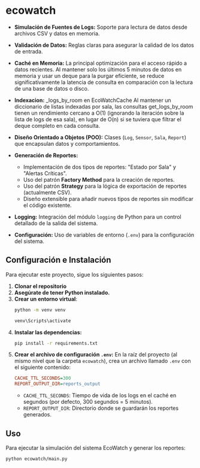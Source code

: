 
# ecowatch

* **Simulación de Fuentes de Logs:** Soporte para lectura de datos desde archivos CSV y datos en memoria.
* **Validación de Datos:** Reglas claras para asegurar la calidad de los datos de entrada.
* **Caché en Memoria:**  La principal optimización para el acceso rápido a datos recientes. Al mantener solo los últimos 5 minutos de datos en memoria y usar un deque para la purgar eficiente, se reduce significativamente la latencia de consulta en comparación con la lectura de una base de datos o disco.
* **Indexacion:**  _logs_by_room en EcoWatchCache Al mantener un diccionario de listas indexadas por sala, las consultas get_logs_by_room tienen un rendimiento cercano a O(1) (ignorando la iteración sobre la lista de logs de esa sala), en lugar de O(n) si se tuviera que filtrar el deque completo en cada consulta. 

* **Diseño Orientado a Objetos (POO):** Clases (`Log`, `Sensor`, `Sala`, `Report`) que encapsulan datos y comportamientos.
* **Generación de Reportes:**
    * Implementación de dos tipos de reportes: "Estado por Sala" y "Alertas Críticas".
    * Uso del patrón **Factory Method** para la creación de reportes.
    * Uso del patrón **Strategy** para la lógica de exportación de reportes (actualmente CSV).
    * Diseño extensible para añadir nuevos tipos de reportes sin modificar el código existente.
* **Logging:** Integración del módulo `logging` de Python para un control detallado de la salida del sistema.
* **Configuración:** Uso de variables de entorno (`.env`) para la configuración del sistema.


##  Configuración e Instalación

Para ejecutar este proyecto, sigue los siguientes pasos:

1.  **Clonar el repositorio**
2.  **Asegúrate de tener Python instalado.**
3.  **Crear un entorno virtual**:
    ```bash
    python -m venv venv
    
    venv\Scripts\activate

    ```
4.  **Instalar las dependencias:**
    ```bash
    pip install -r requirements.txt
    ```
5.  **Crear el archivo de configuración `.env`:**
    En la raíz del proyecto (al mismo nivel que la carpeta `ecowatch`), crea un archivo llamado `.env` con el siguiente contenido:
    ```ini
    CACHE_TTL_SECONDS=300
    REPORT_OUTPUT_DIR=reports_output
    ```
    * `CACHE_TTL_SECONDS`: Tiempo de vida de los logs en el caché en segundos (por defecto, 300 segundos = 5 minutos).
    * `REPORT_OUTPUT_DIR`: Directorio donde se guardarán los reportes generados.

##  Uso

Para ejecutar la simulación del sistema EcoWatch y generar los reportes:

```bash
python ecowatch/main.py

